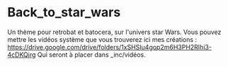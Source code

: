 # Back_to_star_wars
Un thème pour retrobat et batocera, sur l'univers star Wars.
Vous pouvez mettre les vidéos système que vous trouverez ici mes créations :
https://drive.google.com/drive/folders/1xSHSIu4gop2m6H3PH2RIhi3-4cDKQjrg
Qui seront à placer dans _inc/vidéos.
